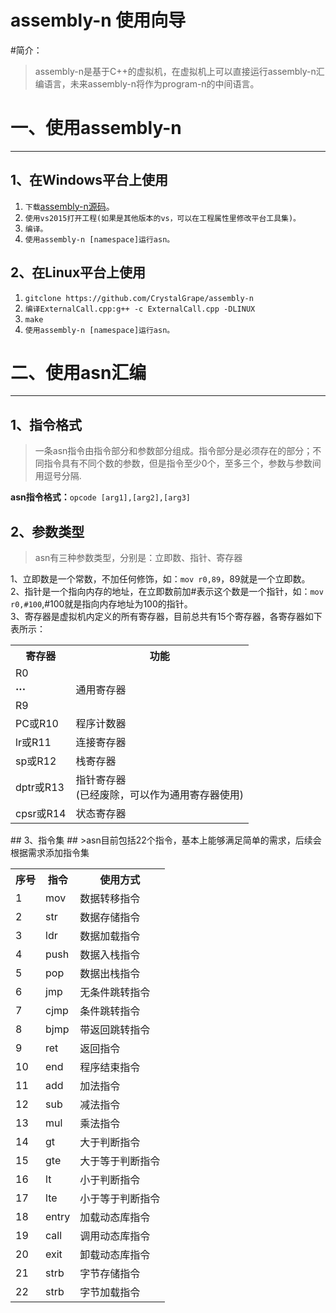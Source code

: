 # assembly-n 使用向导 #
#简介：
>assembly-n是基于C++的虚拟机，在虚拟机上可以直接运行assembly-n汇编语言，未来assembly-n将作为program-n的中间语言。
# 一、使用assembly-n #

----------
## 1、在Windows平台上使用 ##
1. `下载`[assembly-n源码](https://github.com/CrystalGrape/assembly-n/archive/master.zip "assembly-n源码")。
2. `使用vs2015打开工程(如果是其他版本的vs，可以在工程属性里修改平台工具集)。`
3. `编译。`
4. `使用assembly-n [namespace]运行asn。`
## 2、在Linux平台上使用 ##
1. `gitclone https://github.com/CrystalGrape/assembly-n`
2. `编译ExternalCall.cpp:g++ -c ExternalCall.cpp -DLINUX`
3. `make`
4. `使用assembly-n [namespace]运行asn。`
# 二、使用asn汇编 #

----------

## 1、指令格式
>一条asn指令由指令部分和参数部分组成。指令部分是必须存在的部分；不同指令具有不同个数的参数，但是指令至少0个，至多三个，参数与参数间用逗号分隔.  

  
**asn指令格式：**`opcode [arg1],[arg2],[arg3]`
## 2、参数类型
>asn有三种参数类型，分别是：立即数、指针、寄存器


1、立即数是一个常数，不加任何修饰，如：`mov r0,89`，89就是一个立即数。  
2、指针是一个指向内存的地址，在立即数前加#表示这个数是一个指针，如：`mov r0,#100`,#100就是指向内存地址为100的指针。  
3、寄存器是虚拟机内定义的所有寄存器，目前总共有15个寄存器，各寄存器如下表所示：  
<table cellspacing="0">
    <tr>
        <th>寄存器</th>
        <th>功能</th>
    </tr>
    <tr>
        <td>R0</td>
        <td rowspan='3'>通用寄存器</td>
    </tr>
    <tr>
        <td><b>&middot;&middot;&middot;</b></td>
    </tr>
    <tr>
        <td>R9</td>
    </tr>
    <tr>
        <td>PC或R10</td>
        <td>程序计数器</td>
    </tr>
    <tr>
        <td>lr或R11</td>
        <td>连接寄存器</td>
    </tr>
    <tr>
        <td>sp或R12</td>
        <td>栈寄存器</td>
    </tr>
    <tr>
        <td>dptr或R13</td>
        <td>指针寄存器<br>(已经废除，可以作为通用寄存器使用)</td>
    </tr>
    <tr>
        <td>cpsr或R14</td>
        <td>状态寄存器</td>
    </tr>
</table>
## 3、指令集 ##
>asn目前包括22个指令，基本上能够满足简单的需求，后续会根据需求添加指令集


<table cellspacing="0">
    <tr>
        <th>序号</th>
        <th>指令</th>
        <th>使用方式</th>
    </tr>
	<tr>
        <td>1</td>
        <td>mov</td>
        <td>数据转移指令</td>
    </tr>
	<tr>
        <td>2</td>
        <td>str</td>
        <td>数据存储指令</td>
    </tr>
	<tr>
        <td>3</td>
        <td>ldr</td>
        <td>数据加载指令</td>
    </tr>
	<tr>
        <td>4</td>
        <td>push</td>
        <td>数据入栈指令</td>
    </tr>
	<tr>
        <td>5</td>
        <td>pop</td>
        <td>数据出栈指令</td>
    </tr>
	<tr>
        <td>6</td>
        <td>jmp</td>
        <td>无条件跳转指令</td>
    </tr>
	<tr>
        <td>7</td>
        <td>cjmp</td>
        <td>条件跳转指令</td>
    </tr>
	<tr>
        <td>8</td>
        <td>bjmp</td>
        <td>带返回跳转指令</td>
    </tr>
	<tr>
        <td>9</td>
        <td>ret</td>
        <td>返回指令</td>
    </tr>
	<tr>
        <td>10</td>
        <td>end</td>
        <td>程序结束指令</td>
    </tr>
	<tr>
        <td>11</td>
        <td>add</td>
        <td>加法指令</td>
    </tr>
	<tr>
        <td>12</td>
        <td>sub</td>
        <td>减法指令</td>
    </tr>
	<tr>
        <td>13</td>
        <td>mul</td>
        <td>乘法指令</td>
    </tr>
	<tr>
        <td>14</td>
        <td>gt</td>
        <td>大于判断指令</td>
    </tr>
	<tr>
        <td>15</td>
        <td>gte</td>
        <td>大于等于判断指令</td>
    </tr>
	<tr>
        <td>16</td>
        <td>lt</td>
        <td>小于判断指令</td>
    </tr>
	<tr>
        <td>17</td>
        <td>lte</td>
        <td>小于等于判断指令</td>
    </tr>
	<tr>
        <td>18</td>
        <td>entry</td>
        <td>加载动态库指令</td>
    </tr>
	<tr>
        <td>19</td>
        <td>call</td>
        <td>调用动态库指令</td>
    </tr>
	<tr>
        <td>20</td>
        <td>exit</td>
        <td>卸载动态库指令</td>
    </tr>
	<tr>
        <td>21</td>
        <td>strb</td>
        <td>字节存储指令</td>
    </tr>
	<tr>
        <td>22</td>
        <td>strb</td>
        <td>字节加载指令</td>
    </tr>
</table>